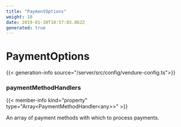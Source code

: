 ```yaml
---
title: "PaymentOptions"
weight: 10
date: 2019-01-30T10:57:03.862Z
generated: true
---
```

<!-- This file was generated from the Vendure TypeScript source. Do not modify. Instead, re-run "generate-docs" -->


# PaymentOptions

{{< generation-info source="/server/src/config/vendure-config.ts">}}



### paymentMethodHandlers

{{< member-info kind="property" type="Array&#60;PaymentMethodHandler&#60;any&#62;&#62;" >}}

An array of payment methods with which to process payments.

